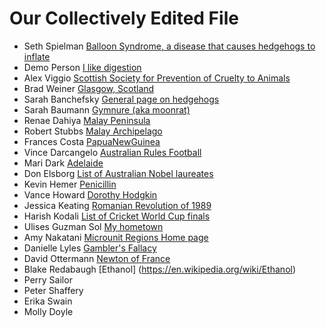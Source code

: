 # Our Collectively Edited File
* Seth Spielman [Balloon Syndrome, a disease that causes hedgehogs to inflate](https://en.wikipedia.org/wiki/Balloon_syndrome)
* Demo Person [I like digestion](https://en.wikipedia.org/wiki/Gastrointestinal_tract)
* Alex Viggio [Scottish Society for Prevention of Cruelty to Animals](https://en.wikipedia.org/wiki/Scottish_Society_for_Prevention_of_Cruelty_to_Animals)
* Brad  Weiner [Glasgow, Scotland](https://en.wikipedia.org/wiki/Glasgow) 
* Sarah Banchefsky [General page on hedgehogs](https://en.wikipedia.org/wiki/Hedgehog)
* Sarah Baumann [Gymnure (aka moonrat)](https://en.wikipedia.org/wiki/Gymnure)
* Renae Dahiya [Malay Peninsula](https://en.wikipedia.org/wiki/Malay_Peninsula)
* Robert Stubbs [Malay Archipelago](https://en.wikipedia.org/wiki/Malay_Archipelago)
* Frances Costa [PapuaNewGuinea](https://en.wikipedia.org/wiki/Papua_New_Guinea)
* Vince Darcangelo [Australian Rules Football](https://en.wikipedia.org/wiki/Australian_rules_football)
* Mari Dark [Adelaide](https://en.wikipedia.org/wiki/Adelaide)
* Don Elsborg [List of Australian Nobel laureates](https://en.wikipedia.org/wiki/List_of_Australian_Nobel_laureates#Australian_laureates_by_birthplace)
* Kevin Hemer [Penicillin](https://en.wikipedia.org/wiki/Penicillin)
* Vance Howard [Dorothy Hodgkin](https://en.wikipedia.org/wiki/Dorothy_Hodgkin)
* Jessica Keating [Romanian Revolution of 1989](https://en.wikipedia.org/wiki/Romanian_Revolution)
* Harish Kodali [List of Cricket World Cup finals](https://en.wikipedia.org/wiki/List_of_Cricket_World_Cup_finals)
* Ulises Guzman Sol [My hometown](http://www.microrregiones.gob.mx/zap/datGenerales.aspx?entra=nacion&ent=07&mun=102)
* Amy Nakatani [Microunit Regions Home page](http://www.microrregiones.gob.mx/zap/Default.aspx)
* Danielle Lyles [Gambler's Fallacy](https://en.wikipedia.org/wiki/Gambler%27s_fallacy)
* David Ottermann [Newton of France](https://en.wikipedia.org/wiki/Pierre-Simon_Laplace)
* Blake Redabaugh [Ethanol] (https://en.wikipedia.org/wiki/Ethanol)
* Perry Sailor
* Peter  Shaffery 
* Erika Swain
* Molly Doyle
